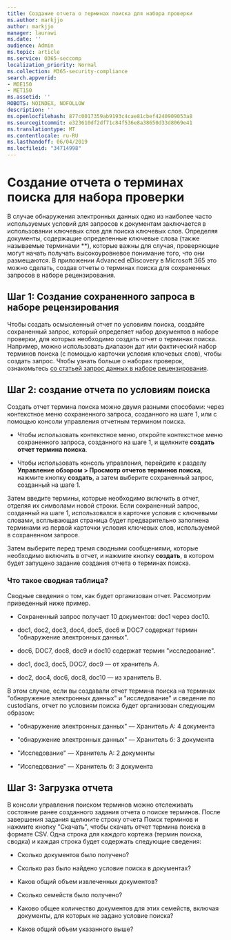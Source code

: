 ```yaml
---
title: Создание отчета о терминах поиска для набора проверки
ms.author: markjjo
author: markjjo
manager: laurawi
ms.date: ''
audience: Admin
ms.topic: article
ms.service: O365-seccomp
localization_priority: Normal
ms.collection: M365-security-compliance
search.appverid:
- MOE150
- MET150
ms.assetid: ''
ROBOTS: NOINDEX, NOFOLLOW
description: ''
ms.openlocfilehash: 877c0017359ab9193c4cae81cbef4240909053a8
ms.sourcegitcommit: e323610df2df71c84f536e8a38650d33d8069e41
ms.translationtype: MT
ms.contentlocale: ru-RU
ms.lasthandoff: 06/04/2019
ms.locfileid: "34714998"
---
```

# <a name="generate-search-term-report-for-a-review-set"></a>Создание отчета о терминах поиска для набора проверки

В случае обнаружения электронных данных одно из наиболее часто используемых условий для запросов к документам заключается в использовании ключевых слов для поиска ключевых слов. Определяя документы, содержащие определенные ключевые слова (также называемые терминами **), которые важны для случая, проверяющие могут начать получать высокоуровневое понимание того, что они размещаются. В приложении Advanced eDiscovery в Microsoft 365 это можно сделать, создав отчеты о терминах поиска для сохраненных запросов в наборе рецензирования.

## <a name="step-1-create-a-saved-query-in-the-review-set"></a>Шаг 1: Создание сохраненного запроса в наборе рецензирования

Чтобы создать осмысленный отчет по условиям поиска, создайте сохраненный запрос, который определяет набор документов в наборе проверки, для которых необходимо создать отчет о терминах поиска. Например, можно использовать диапазон дат или фактический набор терминов поиска (с помощью карточки условия ключевых слов), чтобы создать запрос. Чтобы узнать больше о наборах проверок, ознакомьтесь [со статьей запрос данных в наборе рецензирования](review-set-search.md).

## <a name="step-2-generate-a-search-term-report"></a>Шаг 2: создание отчета по условиям поиска

Создать отчет термина поиска можно двумя разными способами: через контекстное меню сохраненного запроса, созданного на шаге 1, или с помощью консоли управления отчетным термином поиска.

- Чтобы использовать контекстное меню, откройте контекстное меню сохраненного запроса, созданного на шаге 1, и щелкните **создать отчет термина поиска**.

- Чтобы использовать консоль управления, перейдите к разделу **Управление обзором > Просмотр отчетов терминов поиска**, нажмите кнопку **создать**, а затем выберите сохраненный запрос, созданный на шаге 1.

Затем введите термины, которые необходимо включить в отчет, отделяя их символами новой строки. Если сохраненный запрос, созданный на шаге 1, использовался в карточке условия с ключевыми словами, всплывающая страница будет предварительно заполнена терминами из первой карточки условия ключевых слов, используемой в сохраненном запросе.

Затем выберите перед тремя сводными сообщениями, которые необходимо включить в отчет, и нажмите кнопку **создать**, в котором будет запущено задание создания отчета о терминах поиска.

### <a name="what-is-a-pivot"></a>Что такое сводная таблица?

Сводные сведения о том, как будет организован отчет. Рассмотрим приведенный ниже пример.

- Сохраненный запрос получает 10 документов: doc1 через doc10.

- doc1, doc2, doc3, doc4, doc5, doc6 и DOC7 содержат термин "обнаружение электронных данных".

- doc6, DOC7, doc8, doc9 и doc10 содержат термин "исследование".

- doc1, doc3, doc5, DOC7, doc9 — от хранитель A.

- doc2, doc4, doc6, doc8, doc10 — из хранитель B.

В этом случае, если вы создавали отчет термина поиска на терминах "обнаружение электронных данных" и "исследование" и сведение по custodians, отчет по условиям поиска будет организован следующим образом:

- "обнаружение электронных данных" — Хранитель A: 4 документа

- "обнаружение электронных данных" — Хранитель б: 3 документа

- "Исследование" — Хранитель A: 2 документы

- "Исследование" — Хранитель б: 3 документа

## <a name="step-3-download-report"></a>Шаг 3: Загрузка отчета

В консоли управления поиском терминов можно отслеживать состояние ранее созданного задания отчета о поиске терминов. После завершения задания щелкните строку отчета Поиск терминов и нажмите кнопку "Скачать", чтобы скачать отчет термина поиска в формате CSV. Одна строка для каждого кортежа (термин поиска, сводка) и каждая строка будет содержать следующие сведения:

- Сколько документов было получено?

- Сколько раз было найдено условие поиска в документах?

- Каков общий объем извлеченных документов?

- Сколько семейств было получено?

- Каково общее количество документов для этих семейств, включая документы, для которых не задано условие поиска?

- Каков общий объем указанного выше?